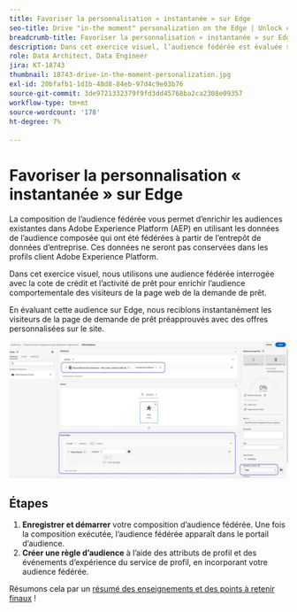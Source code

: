```yaml
---
title: Favoriser la personnalisation « instantanée » sur Edge
seo-title: Drive "in-the moment" personalization on the Edge | Unlock cross-channel insights with Federated Audience Composition
breadcrumb-title: Favoriser la personnalisation « instantanée » sur Edge
description: Dans cet exercice visuel, l’audience fédérée est évaluée sur l’Edge en vue d’un reciblage instantané.
role: Data Architect, Data Engineer
jira: KT-18743
thumbnail: 18743-drive-in-the-moment-personalization.jpg
exl-id: 20bfafb1-1d1b-48d8-84eb-97d4c9e03b76
source-git-commit: 3de9721332379f9fd3dd45768ba2ca2308e09357
workflow-type: tm+mt
source-wordcount: '178'
ht-degree: 7%

---
```


# Favoriser la personnalisation « instantanée » sur Edge

La composition de l’audience fédérée vous permet d’enrichir les audiences existantes dans Adobe Experience Platform (AEP) en utilisant les données de l’audience composée qui ont été fédérées à partir de l’entrepôt de données d’entreprise. Ces données ne seront pas conservées dans les profils client Adobe Experience Platform.

Dans cet exercice visuel, nous utilisons une audience fédérée interrogée avec la cote de crédit et l’activité de prêt pour enrichir l’audience comportementale des visiteurs de la page web de la demande de prêt.

En évaluant cette audience sur Edge, nous reciblons instantanément les visiteurs de la page de demande de prêt préapprouvés avec des offres personnalisées sur le site.

![enrichissement-de-l’audience-Edge](assets/edge-audience-enrich.png)

## Étapes

1. **Enregistrer et démarrer** votre composition d’audience fédérée. Une fois la composition exécutée, l’audience fédérée apparaît dans le portail d’audience.
2. **Créer une règle d’audience** à l’aide des attributs de profil et des événements d’expérience du service de profil, en incorporant votre audience fédérée.

Résumons cela par un [résumé des enseignements et des points à retenir finaux](conclusion.md) !
